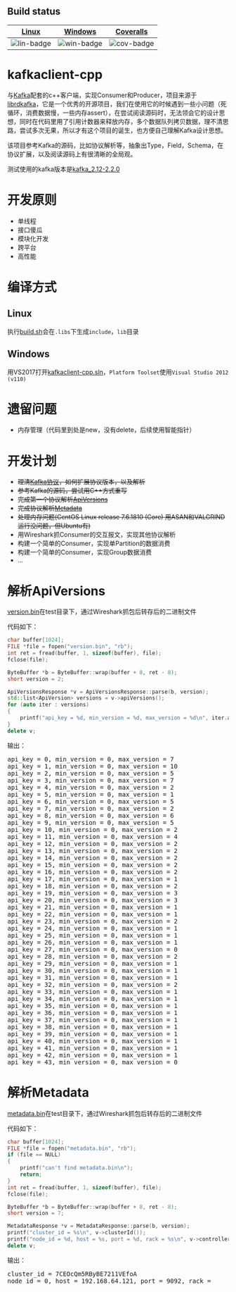 ## Build status

| [Linux][lin-link] | [Windows][win-link] | [Coveralls][cov-link] |
| :---------------: | :-----------------: | :-------------------: |
| ![lin-badge]      | ![win-badge]        | ![cov-badge]          |

[lin-badge]: https://travis-ci.org/smartdu/kafkaclient-cpp.svg?branch=master "Travis build status"
[lin-link]:  https://travis-ci.org/smartdu/kafkaclient-cpp "Travis build status"
[win-badge]: https://ci.appveyor.com/api/projects/status/fild0nrwvdh172n2?svg=true
 "AppVeyor build status"
[win-link]:  https://ci.appveyor.com/project/smartdu/kafkaclient-cpp "AppVeyor build status"
[cov-badge]: https://coveralls.io/repos/github/smartdu/kafkaclient-cpp/badge.svg "Coveralls coverage"
[cov-link]:  https://coveralls.io/github/smartdu/kafkaclient-cpp "Coveralls coverage"

# kafkaclient-cpp
与[Kafka](https://kafka.apache.org/)配套的c++客户端，实现Consumer和Producer，项目来源于[librdkafka](https://github.com/edenhill/librdkafka)，它是一个优秀的开源项目，我们在使用它的时候遇到一些小问题（死循环，消费数据慢，一些内存assert），在尝试阅读源码时，无法领会它的设计思想，同时在代码里用了引用计数器来释放内存，多个数据队列拷贝数据，理不清思路，尝试多次无果，所以才有这个项目的诞生，也方便自己理解Kafka设计思想。

该项目参考Kafka的源码，比如协议解析等，抽象出Type，Field，Schema，在协议扩展，以及阅读源码上有很清晰的全局观。

测试使用的kafka版本是[kafka_2.12-2.2.0](http://mirror-hk.koddos.net/apache/kafka/2.2.0/kafka_2.12-2.2.0.tgz)

# 开发原则 #
  * 单线程
  * 接口傻瓜
  * 模块化开发
  * 跨平台
  * 高性能

# 编译方式
## Linux
执行[build.sh](./build.sh)会在`.libs`下生成`include`，`lib`目录
## Windows
用VS2017打开[kafkaclient-cpp.sln](./kafkaclient-cpp.sln)，`Platform Toolset`使用`Visual Studio 2012 (v110)`

# 遗留问题
  * 内存管理（代码里到处是new，没有delete，后续使用智能指针）

# 开发计划
  * ~~理清[Kafka协议](https://kafka.apache.org/protocol)，如何扩展协议版本，以及解析~~
  * ~~参考Kafka的源码，尝试用C++方式重写~~
  * ~~完成第一个协议解析[ApiVersions](https://kafka.apache.org/protocol#The_Messages_ApiVersions)~~
  * ~~完成协议解析[Metadata](https://kafka.apache.org/protocol#The_Messages_Metadata)~~
  * ~~处理内存问题(CentOS Linux release 7.6.1810 (Core) 用ASAN和VALGRIND运行没问题，但Ubuntu有)~~
  * 用Wireshark抓Consumer的交互报文，实现其他协议解析
  * 构建一个简单的Consumer，实现单Partition的数据消费
  * 构建一个简单的Consumer，实现Group数据消费
  * ...

# 解析ApiVersions
[version.bin](test/version.bin)在test目录下，通过Wireshark抓包后转存后的二进制文件

代码如下：
``` c++
char buffer[1024];
FILE *file = fopen("version.bin", "rb");
int ret = fread(buffer, 1, sizeof(buffer), file);
fclose(file);

ByteBuffer *b = ByteBuffer::wrap(buffer + 8, ret - 8);
short version = 2;

ApiVersionsResponse *v = ApiVersionsResponse::parse(b, version);
std::list<ApiVersion> versions = v->apiVersions();
for (auto iter : versions)
{
	printf("api_key = %d, min_version = %d, max_version = %d\n", iter.apiKey, iter.minVersion, iter.maxVersion);
}
delete v;
```

输出：
<pre>
api_key = 0, min_version = 0, max_version = 7
api_key = 1, min_version = 0, max_version = 10
api_key = 2, min_version = 0, max_version = 5
api_key = 3, min_version = 0, max_version = 7
api_key = 4, min_version = 0, max_version = 2
api_key = 5, min_version = 0, max_version = 1
api_key = 6, min_version = 0, max_version = 5
api_key = 7, min_version = 0, max_version = 2
api_key = 8, min_version = 0, max_version = 6
api_key = 9, min_version = 0, max_version = 5
api_key = 10, min_version = 0, max_version = 2
api_key = 11, min_version = 0, max_version = 4
api_key = 12, min_version = 0, max_version = 2
api_key = 13, min_version = 0, max_version = 2
api_key = 14, min_version = 0, max_version = 2
api_key = 15, min_version = 0, max_version = 2
api_key = 16, min_version = 0, max_version = 2
api_key = 17, min_version = 0, max_version = 1
api_key = 18, min_version = 0, max_version = 2
api_key = 19, min_version = 0, max_version = 3
api_key = 20, min_version = 0, max_version = 3
api_key = 21, min_version = 0, max_version = 1
api_key = 22, min_version = 0, max_version = 1
api_key = 23, min_version = 0, max_version = 2
api_key = 24, min_version = 0, max_version = 1
api_key = 25, min_version = 0, max_version = 1
api_key = 26, min_version = 0, max_version = 1
api_key = 27, min_version = 0, max_version = 0
api_key = 28, min_version = 0, max_version = 2
api_key = 29, min_version = 0, max_version = 1
api_key = 30, min_version = 0, max_version = 1
api_key = 31, min_version = 0, max_version = 1
api_key = 32, min_version = 0, max_version = 2
api_key = 33, min_version = 0, max_version = 1
api_key = 34, min_version = 0, max_version = 1
api_key = 35, min_version = 0, max_version = 1
api_key = 36, min_version = 0, max_version = 1
api_key = 37, min_version = 0, max_version = 1
api_key = 38, min_version = 0, max_version = 1
api_key = 39, min_version = 0, max_version = 1
api_key = 40, min_version = 0, max_version = 1
api_key = 41, min_version = 0, max_version = 1
api_key = 42, min_version = 0, max_version = 1
api_key = 43, min_version = 0, max_version = 0
</pre>

# 解析Metadata
[metadata.bin](test/metadata.bin)在test目录下，通过Wireshark抓包后转存后的二进制文件

代码如下：
``` c++
char buffer[1024];
FILE *file = fopen("metadata.bin", "rb");
if (file == NULL)
{
	printf("can't find metadata.bin\n");
	return;
}
int ret = fread(buffer, 1, sizeof(buffer), file);
fclose(file);

ByteBuffer *b = ByteBuffer::wrap(buffer + 8, ret - 8);
short version = 7;

MetadataResponse *v = MetadataResponse::parse(b, version);
printf("cluster_id = %s\n", v->clusterId());
printf("node_id = %d, host = %s, port = %d, rack = %s\n", v->controller()->id(), v->controller()->host(), v->controller()->port(), v->controller()->rack());
delete v;
```

输出：
<pre>
cluster_id = 7CEOcQm5RByBE7211VEfoA
node_id = 0, host = 192.168.64.121, port = 9092, rack =
</pre>
